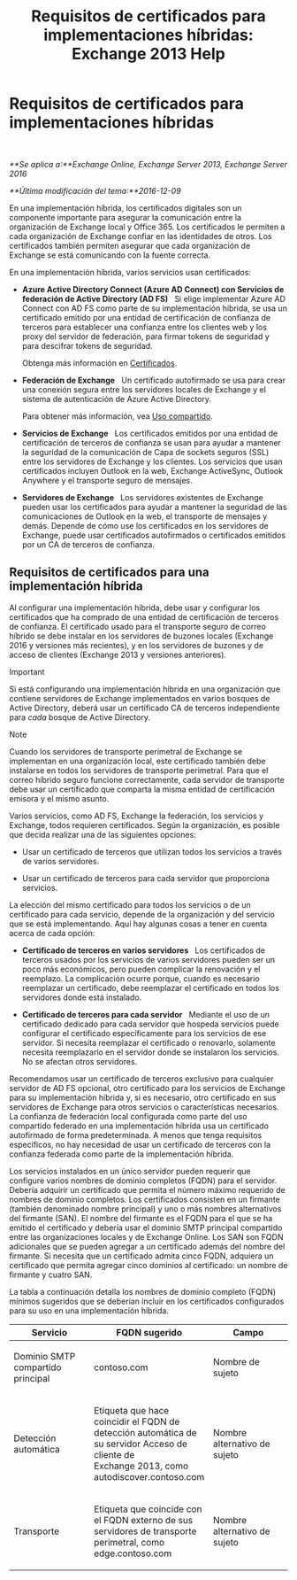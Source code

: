 ﻿---
title: 'Requisitos de certificados para implementaciones híbridas: Exchange 2013 Help'
TOCTitle: Requisitos de certificados para implementaciones híbridas
ms:assetid: 48d532cc-29f9-4009-9d2d-f19a9c13c320
ms:mtpsurl: https://technet.microsoft.com/es-es/library/Hh563848(v=EXCHG.150)
ms:contentKeyID: 48268930
ms.date: 01/10/2018
mtps_version: v=EXCHG.150
ms.translationtype: HT
---

# Requisitos de certificados para implementaciones híbridas

 

_**Se aplica a:**Exchange Online, Exchange Server 2013, Exchange Server 2016_

_**Última modificación del tema:**2016-12-09_

En una implementación híbrida, los certificados digitales son un componente importante para asegurar la comunicación entre la organización de Exchange local y Office 365. Los certificados le permiten a cada organización de Exchange confiar en las identidades de otros. Los certificados también permiten asegurar que cada organización de Exchange se está comunicando con la fuente correcta.

En una implementación híbrida, varios servicios usan certificados:

  - **Azure Active Directory Connect (Azure AD Connect) con Servicios de federación de Active Directory (AD FS)**   Si elige implementar Azure AD Connect con AD FS como parte de su implementación híbrida, se usa un certificado emitido por una entidad de certificación de confianza de terceros para establecer una confianza entre los clientes web y los proxy del servidor de federación, para firmar tokens de seguridad y para descifrar tokens de seguridad.
    
    Obtenga más información en [Certificados](http://go.microsoft.com/fwlink/p/?linkid=205993).

  - **Federación de Exchange**   Un certificado autofirmado se usa para crear una conexión segura entre los servidores locales de Exchange y el sistema de autenticación de Azure Active Directory.
    
    Para obtener más información, vea [Uso compartido](https://technet.microsoft.com/es-es/library/dd638083\(v=exchg.150\)).

  - **Servicios de Exchange**   Los certificados emitidos por una entidad de certificación de terceros de confianza se usan para ayudar a mantener la seguridad de la comunicación de Capa de sockets seguros (SSL) entre los servidores de Exchange y los clientes. Los servicios que usan certificados incluyen Outlook en la web, Exchange ActiveSync, Outlook Anywhere y el transporte seguro de mensajes.

  - **Servidores de Exchange**   Los servidores existentes de Exchange pueden usar los certificados para ayudar a mantener la seguridad de las comunicaciones de Outlook en la web, el transporte de mensajes y demás. Depende de cómo use los certificados en los servidores de Exchange, puede usar certificados autofirmados o certificados emitidos por un CA de terceros de confianza.

## Requisitos de certificados para una implementación híbrida

Al configurar una implementación híbrida, debe usar y configurar los certificados que ha comprado de una entidad de certificación de terceros de confianza. El certificado usado para el transporte seguro de correo híbrido se debe instalar en los servidores de buzones locales (Exchange 2016 y versiones más recientes), y en los servidores de buzones y de acceso de clientes (Exchange 2013 y versiones anteriores).


> [!IMPORTANT]
> Si está configurando una implementación híbrida en una organización que contiene servidores de Exchange implementados en varios bosques de Active Directory, deberá usar un certificado CA de terceros independiente para <EM>cada</EM> bosque de Active Directory.




> [!NOTE]
> Cuando los servidores de transporte perimetral de Exchange se implementan en una organización local, este certificado también debe instalarse en todos los servidores de transporte perimetral. Para que el correo híbrido seguro funcione correctamente, cada servidor de transporte debe usar un certificado que comparta la misma entidad de certificación emisora y el mismo asunto.



Varios servicios, como AD FS, Exchange la federación, los servicios y Exchange, todos requieren certificados. Según la organización, es posible que decida realizar una de las siguientes opciones:

  - Usar un certificado de terceros que utilizan todos los servicios a través de varios servidores.

  - Usar un certificado de terceros para cada servidor que proporciona servicios.

La elección del mismo certificado para todos los servicios o de un certificado para cada servicio, depende de la organización y del servicio que se está implementando. Aquí hay algunas cosas a tener en cuenta acerca de cada opción:

  - **Certificado de terceros en varios servidores**   Los certificados de terceros usados por los servicios de varios servidores pueden ser un poco más económicos, pero pueden complicar la renovación y el reemplazo. La complicación ocurre porque, cuando es necesario reemplazar un certificado, debe reemplazar el certificado en todos los servidores donde está instalado.

  - **Certificado de terceros para cada servidor**   Mediante el uso de un certificado dedicado para cada servidor que hospeda servicios puede configurar el certificado específicamente para los servicios de ese servidor. Si necesita reemplazar el certificado o renovarlo, solamente necesita reemplazarlo en el servidor donde se instalaron los servicios. No se afectan otros servidores.

Recomendamos usar un certificado de terceros exclusivo para cualquier servidor de AD FS opcional, otro certificado para los servicios de Exchange para su implementación híbrida y, si es necesario, otro certificado en sus servidores de Exchange para otros servicios o características necesarios. La confianza de federación local configurada como parte del uso compartido federado en una implementación híbrida usa un certificado autofirmado de forma predeterminada. A menos que tenga requisitos específicos, no hay necesidad de usar un certificado de terceros con la confianza federada como parte de la implementación híbrida.

Los servicios instalados en un único servidor pueden requerir que configure varios nombres de dominio completos (FQDN) para el servidor. Debería adquirir un certificado que permita el número máximo requerido de nombres de dominio completos. Los certificados consisten en un firmante (también denominado nombre principal) y uno o más nombres alternativos del firmante (SAN). El nombre del firmante es el FQDN para el que se ha emitido el certificado y debería usar el dominio SMTP principal compartido entre las organizaciones locales y de Exchange Online. Los SAN son FQDN adicionales que se pueden agregar a un certificado además del nombre del firmante. Si necesita que un certificado admita cinco FQDN, adquiera un certificado que permita agregar cinco dominios al certificado: un nombre de firmante y cuatro SAN.

La tabla a continuación detalla los nombres de dominio completo (FQDN) mínimos sugeridos que se deberían incluir en los certificados configurados para su uso en una implementación híbrida.


<table>
<colgroup>
<col style="width: 33%" />
<col style="width: 33%" />
<col style="width: 33%" />
</colgroup>
<thead>
<tr class="header">
<th>Servicio</th>
<th>FQDN sugerido</th>
<th>Campo</th>
</tr>
</thead>
<tbody>
<tr class="odd">
<td><p>Dominio SMTP compartido principal</p></td>
<td><p>contoso.com</p></td>
<td><p>Nombre de sujeto</p></td>
</tr>
<tr class="even">
<td><p>Detección automática</p></td>
<td><p>Etiqueta que hace coincidir el FQDN de detección automática de su servidor Acceso de cliente de Exchange 2013, como autodiscover.contoso.com</p></td>
<td><p>Nombre alternativo de sujeto</p></td>
</tr>
<tr class="odd">
<td><p>Transporte</p></td>
<td><p>Etiqueta que coincide con el FQDN externo de sus servidores de transporte perimetral, como edge.contoso.com</p></td>
<td><p>Nombre alternativo de sujeto</p></td>
</tr>
</tbody>
</table>


